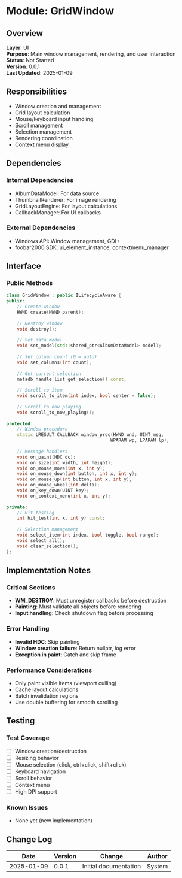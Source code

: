 # Module: GridWindow

## Overview
**Layer**: UI  
**Purpose**: Main window management, rendering, and user interaction  
**Status**: Not Started  
**Version**: 0.0.1  
**Last Updated**: 2025-01-09  

## Responsibilities
- Window creation and management
- Grid layout calculation
- Mouse/keyboard input handling
- Scroll management
- Selection management
- Rendering coordination
- Context menu display

## Dependencies
### Internal Dependencies
- AlbumDataModel: For data source
- ThumbnailRenderer: For image rendering
- GridLayoutEngine: For layout calculations
- CallbackManager: For UI callbacks

### External Dependencies
- Windows API: Window management, GDI+
- foobar2000 SDK: ui_element_instance, contextmenu_manager

## Interface

### Public Methods
```cpp
class GridWindow : public ILifecycleAware {
public:
    // Create window
    HWND create(HWND parent);
    
    // Destroy window
    void destroy();
    
    // Set data model
    void set_model(std::shared_ptr<AlbumDataModel> model);
    
    // Set column count (0 = auto)
    void set_columns(int count);
    
    // Get current selection
    metadb_handle_list get_selection() const;
    
    // Scroll to item
    void scroll_to_item(int index, bool center = false);
    
    // Scroll to now playing
    void scroll_to_now_playing();
    
protected:
    // Window procedure
    static LRESULT CALLBACK window_proc(HWND wnd, UINT msg, 
                                       WPARAM wp, LPARAM lp);
    
    // Message handlers
    void on_paint(HDC dc);
    void on_size(int width, int height);
    void on_mouse_move(int x, int y);
    void on_mouse_down(int button, int x, int y);
    void on_mouse_up(int button, int x, int y);
    void on_mouse_wheel(int delta);
    void on_key_down(UINT key);
    void on_context_menu(int x, int y);
    
private:
    // Hit testing
    int hit_test(int x, int y) const;
    
    // Selection management
    void select_item(int index, bool toggle, bool range);
    void select_all();
    void clear_selection();
};
```

## Implementation Notes

### Critical Sections
- **WM_DESTROY**: Must unregister callbacks before destruction
- **Painting**: Must validate all objects before rendering
- **Input handling**: Check shutdown flag before processing

### Error Handling
- **Invalid HDC**: Skip painting
- **Window creation failure**: Return nullptr, log error
- **Exception in paint**: Catch and skip frame

### Performance Considerations
- Only paint visible items (viewport culling)
- Cache layout calculations
- Batch invalidation regions
- Use double buffering for smooth scrolling

## Testing

### Test Coverage
- [ ] Window creation/destruction
- [ ] Resizing behavior
- [ ] Mouse selection (click, ctrl+click, shift+click)
- [ ] Keyboard navigation
- [ ] Scroll behavior
- [ ] Context menu
- [ ] High DPI support

### Known Issues
- None yet (new implementation)

## Change Log
| Date | Version | Change | Author |
|------|---------|--------|--------|
| 2025-01-09 | 0.0.1 | Initial documentation | System |